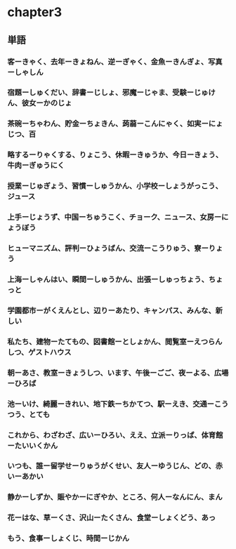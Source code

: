 # chapter3
## 単語
### 客ーきゃく、去年ーきょねん、逆ーぎゃく、金魚ーきんぎょ、写真ーしゃしん
### 宿題ーしゅくだい、辞書ーじしょ、邪魔ーじゃま、受験ーじゅけん、彼女ーかのじょ
### 茶碗ーちゃわん、貯金ーちょきん、蒟蒻ーこんにゃく、如実ーにょじつ、百
### 略するーりゃくする、りょこう、休暇ーきゅうか、今日ーきょう、牛肉ーぎゅうにく
### 授業ーじゅぎょう、習慣ーしゅうかん、小学校ーしょうがっこう、ジュース
### 上手ーじょうず、中国ーちゅうこく、チョーク、ニュース、女房ーにょうぼう
### ヒューマニズム、評判ーひょうばん、交流ーこうりゅう、寮ーりょう
### 上海ーしゃんはい、瞬間ーしゅうかん、出張ーしゅっちょう、ちょっと
### 学園都市ーがくえんとし、辺りーあたり、キャンパス、みんな、新しい
### 私たち、建物ーたてもの、図書館ーとしょかん、閲覧室ーえつらんしつ、ゲストハウス
### 朝ーあさ、教室ーきょうしつ、います、午後ーごご、夜ーよる、広場ーひろば
### 池ーいけ、綺麗ーきれい、地下鉄ーちかてつ、駅ーえき、交通ーこうつう、とても
### これから、わざわざ、広いーひろい、ええ、立派ーりっぱ、体育館ーたいいくかん
### いつも、誰ー留学せーりゅうがくせい、友人ーゆうじん、どの、赤いーあかい
### 静かーしずか、賑やかーにぎやか、ところ、何人ーなんにん、まん
### 花ーはな、草ーくさ、沢山ーたくさん、食堂ーしょくどう、あっ
### もう、食事ーしょくじ、時間ーじかん